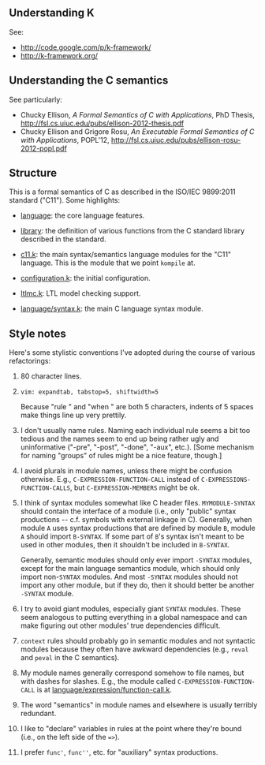## Understanding K

See:
- <http://code.google.com/p/k-framework/>
- <http://k-framework.org/>

## Understanding the C semantics

See particularly:
- Chucky Ellison, *A Formal Semantics of C with Applications*, PhD Thesis,
  <http://fsl.cs.uiuc.edu/pubs/ellison-2012-thesis.pdf>
- Chucky Ellison and Grigore Rosu, *An Executable Formal Semantics of C with
  Applications*, POPL'12,
  <http://fsl.cs.uiuc.edu/pubs/ellison-rosu-2012-popl.pdf>

## Structure

This is a formal semantics of C as described in the ISO/IEC 9899:2011 standard
("C11"). Some highlights:

- [language][]: the core language features.

- [library][]: the definition of various functions from the C standard library
  described in the standard.

- [c11.k][]: the main syntax/semantics language modules for the "C11" language.
  This is the module that we point `kompile` at.

- [configuration.k][]: the initial configuration.

- [ltlmc.k][]: LTL model checking support.

- [language/syntax.k][]: the main C language syntax module. 

## Style notes

Here's some stylistic conventions I've adopted during the course of various
refactorings:

1. 80 character lines.

2. `vim: expandtab, tabstop=5, shiftwidth=5`

   Because "rule " and "when " are both 5 characters, indents of 5 spaces make
   things line up very prettily.

3. I don't usually name rules. Naming each individual rule seems a bit too
   tedious and the names seem to end up being rather ugly and uninformative
   ("-pre", "-post", "-done", "-aux", etc.). [Some mechanism for naming
   "groups" of rules might be a nice feature, though.]

4. I avoid plurals in module names, unless there might be confusion otherwise.
   E.g., `C-EXPRESSION-FUNCTION-CALL` instead of
   `C-EXPRESSIONS-FUNCTION-CALLS`, but `C-EXPRESSION-MEMBERS` might be ok.

5. I think of syntax modules somewhat like C header files. `MYMODULE-SYNTAX`
   should contain the interface of a module (i.e., only "public" syntax
   productions -- c.f. symbols with external linkage in C). Generally, when
   module `A` uses syntax productions that are defined by module `B`, module
   `A` should import `B-SYNTAX`. If some part of `B`'s syntax isn't meant to be
   used in other modules, then it shouldn't be included in `B-SYNTAX`.

   Generally, semantic modules should only ever import `-SYNTAX` modules,
   except for the main language semantics module, which should only import
   non-`SYNTAX` modules. And most `-SYNTAX` modules should not import any
   other module, but if they do, then it should better be another `-SYNTAX`
   module.

6. I try to avoid giant modules, especially giant `SYNTAX` modules. These seem
   analogous to putting everything in a global namespace and can make figuring
   out other modules' true dependencies difficult.

7. `context` rules should probably go in semantic modules and not syntactic
   modules because they often have awkward dependencies (e.g., `reval` and
   `peval` in the C semantics).

8. My module names generally correspond somehow to file names, but with dashes
   for slashes. E.g., the module called `C-EXPRESSION-FUNCTION-CALL` is at
   [language/expression/function-call.k][]. 

9. The word "semantics" in module names and elsewhere is usually terribly
   redundant.

10. I like to "declare" variables in rules at the point where they're bound
    (i.e., on the left side of the `=>`).

11. I prefer `func'`, `func''`, etc. for "auxiliary" syntax productions.

[language]: language
[library]: library
[c11.k]: c11.k
[configuration.k]: configuration.k
[ltlmc.k]: ltlmc.k
[language/syntax.k]: language/syntax.k
[language/expression/function-call.k]: language/expression/function-call.k
